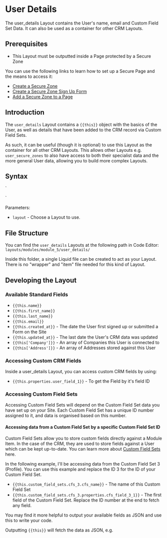 # User Details

The user\_details Layout contains the User's name, email and Custom Field Set Data. It can also be used as a container for other CRM Layouts.

## Prerequisites

* This Layout must be outputted inside a Page protected by a Secure Zone

You can use the following links to learn how to set up a Secure Page and the means to access it:

* [Create a Secure Zone](/crm/quickstart-crm.md#2-creating-and-editing-a-secure-zone)
* [Create a Secure Zone Sign Up Form](/crm/quickstart-crm.md#2-adding-a-sign-up-form)
* [Add a Secure Zone to a Page](/crm/quickstart-crm.md#3-securing-pages)

## Introduction

The `user_details` Layout contains a `{{this}}` object with the basics of the User, as well as details that have been added to the CRM record via Custom Field Sets.

As such, it can be useful (though it is optional) to use this Layout as the container for all other CRM Layouts. This allows other Layouts e.g. `user_secure_zones` to also have access to both their specialist data and the more general User data, allowing you to build more complex Layouts.

## Syntax

\`

\`

Parameters:

* `layout` - Choose a Layout to use.

## File Structure

You can find the `user_details` Layouts at the following path in Code Editor: `layouts/modules/module_5/user_details/`

Inside this folder, a single Liquid file can be created to act as your Layout. There is no "wrapper" and "item" file needed for this kind of Layout.

## Developing the Layout

### Available Standard Fields

* `{{this.name}}`
* `{{this.first_name}}`
* `{{this.last_name}}`
* `{{this.email}}`
* `{{this.created_at}}` - The date the User first signed up or submitted a Form on the Site
* `{{this.updated_at}}` - The last date the User's CRM data was updated
* `{{this['Company']}}` - An array of Companies this User is connected to
* `{{this['Address']}}` - An array of Addresses stored against this User

### Accessing Custom CRM Fields

Inside a user\_details Layout, you can access custom CRM fields by using:

* `{{this.properties.user_field_1}}` - To get the Field by it's field ID

### Accessing Custom Field Sets

Accessing Custom Field Sets will depend on the Custom Field Set data you have set up on your Site. Each Custom Field Set has a unique ID number assigned to it, and data is organised based on this number.

#### Accessing data from a Custom Field Set by a specific Custom Field Set ID

Custom Field Sets allow you to store custom fields directly against a Module Item. In the case of the CRM, they are used to store fields against a User which can be kept up-to-date. You can learn more about [Custom Field Sets](/crm/users/editing-a-users-crm-record-front-end-with-custom-field-sets.md) here.

In the following example, I'll be accessing data from the Custom Field Set 3 (Profile). You can use this example and replace the ID 3 for the ID of your Custom Field Set.

* `{{this.custom_field_sets.cfs_3.cfs_name}}` - The name of this Custom Field Set
* `{{this.custom_field_sets.cfs_3.properties.cfs_field_3_1}}` - The first field of the Custom Field Set. Replace the ID number at the end to fetch any field.

You may find it more helpful to output your available fields as JSON and use this to write your code.

Outputting `{{this}}` will fetch the data as JSON, e.g.
